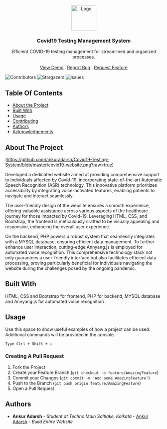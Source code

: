 <br/>
<p align="center">
  <a href="https://github.com/ankuradarsh/Covid19-Testing-System">
    <img src="https://ankuradarsh.000webhostapp.com/img/mask.ico" alt="Logo" width="80" height="80">
  </a>

  <h3 align="center">Covid19 Testing Management System</h3>

  <p align="center">
    Efficient COVID-19 testing management for streamlined and organized processes.
    <br/>
    <br/>
    <a href="https://github.com/ankuradarsh/Covid19-Testing-System">View Demo</a>
    .
    <a href="https://github.com/ankuradarsh/Covid19-Testing-System/issues">Report Bug</a>
    .
    <a href="https://github.com/ankuradarsh/Covid19-Testing-System/issues">Request Feature</a>
  </p>
</p>

![Contributors](https://img.shields.io/github/contributors/ankuradarsh/Covid19-Testing-System?color=dark-green) ![Stargazers](https://img.shields.io/github/stars/ankuradarsh/Covid19-Testing-System?style=social) ![Issues](https://img.shields.io/github/issues/ankuradarsh/Covid19-Testing-System) 

## Table Of Contents

* [About the Project](#about-the-project)
* [Built With](#built-with)
* [Usage](#usage)
* [Contributing](#contributing)
* [Authors](#authors)
* [Acknowledgements](#acknowledgements)

## About The Project

(https://github.com/ankuradarsh/Covid19-Testing-System/blob/master/covid19-website.png?raw=true)

Developed a dedicated website aimed at providing comprehensive support to individuals affected by Covid-19, incorporating state-of-the-art Automatic Speech Recognition (ASR) technology. This innovative platform prioritizes accessibility by integrating voice-activated features, enabling patients to navigate and interact seamlessly.

The user-friendly design of the website ensures a smooth experience, offering valuable assistance across various aspects of the healthcare journey for those impacted by Covid-19. Leveraging HTML, CSS, and Bootstrap, the frontend is meticulously crafted to be visually appealing and responsive, enhancing the overall user experience.

On the backend, PHP powers a robust system that seamlessly integrates with a MYSQL database, ensuring efficient data management. To further enhance user interaction, cutting-edge Annyang.js is employed for automated voice recognition. This comprehensive technology stack not only guarantees a user-friendly interface but also facilitates efficient data processing, proving particularly beneficial for individuals navigating the website during the challenges posed by the ongoing pandemic.

## Built With

HTML, CSS and Bootstrap for frontend, PHP for backend, MYSQL database and Annyang.js for automated voice recognition

## Usage

Use this space to show useful examples of how a project can be used. Additional commands will be provided in the console.

`Type Ctrl + Shift + i`


### Creating A Pull Request

1. Fork the Project
2. Create your Feature Branch (`git checkout -b feature/AmazingFeature`)
3. Commit your Changes (`git commit -m 'Add some AmazingFeature'`)
4. Push to the Branch (`git push origin feature/AmazingFeature`)
5. Open a Pull Request

## Authors

* **Ankur Adarsh** - *Student at Techno Main Saltlake, Kolkata* - [Ankur Adarsh](https://github.com/ankuradarsh) - *Build Entire Website*
